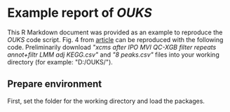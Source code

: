 # Example __report__ of _OUKS_

This R Markdown document was provided as an example to reproduce the _OUKS_ code script. Fig. 4 from [article](https://pubs.acs.org/doi/10.1021/acs.jproteome.1c00392) can be reproduced with the following code. 
Preliminarily download _"xcms after IPO MVI QC-XGB filter repeats annot+filtr LMM adj KEGG.csv"_ and _"8 peaks.csv"_ files into your working directory (for example: "D:/OUKS/").

## Prepare environment
First, set the folder for the working directory and load the packages.

